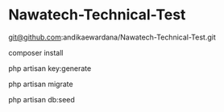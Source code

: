 # Nawatech-Technical-Test

git@github.com:andikaewardana/Nawatech-Technical-Test.git

composer install

php artisan key:generate

php artisan migrate

php artisan db:seed